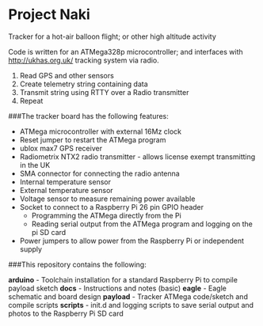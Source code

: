 Project Naki
============

Tracker for a hot-air balloon flight; or other high altitude activity 

Code is written for an ATMega328p microcontroller; and interfaces with http://ukhas.org.uk/ tracking system via radio.  

1. Read GPS and other sensors
2. Create telemetry string containing data
3. Transmit string using RTTY over a Radio transmitter
4. Repeat

###The tracker board has the following features:

* ATMega microcontroller with external 16Mz clock
* Reset jumper to restart the ATMega program
* ublox max7 GPS receiver
* Radiometrix NTX2 radio transmitter - allows license exempt transmitting in the UK
* SMA connector for connecting the radio antenna
* Internal temperature sensor
* External temperature sensor
* Voltage sensor to measure remaining power available
* Socket to connect to a Raspberry Pi 26 pin GPIO header
  * Programming the ATMega directly from the Pi
  * Reading serial output from the ATMega program and logging on the pi SD card
* Power jumpers to allow power from the Raspberry Pi or independent supply
  
###This repository contains the following:

**arduino** - Toolchain installation for a standard Raspberry Pi to compile payload sketch
**docs**	- Instructions and notes (basic)
**eagle** - Eagle schematic and board design
**payload** - Tracker ATMega code/sketch and compile scripts
**scripts** - init.d and logging scripts to save serial output and photos to the Raspberry Pi SD card
